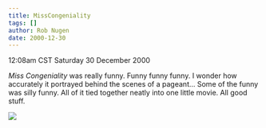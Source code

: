 ```yaml
---
title: MissCongeniality
tags: []
author: Rob Nugen
date: 2000-12-30
---
```


<title>Miss Congeniality</title>
<p class=date>12:08am CST Saturday 30 December 2000</p>

<p><em>Miss Congeniality</em> was really funny.  Funny funny funny.  I
wonder how accurately it portrayed behind the scenes of a pageant...
Some of the funny was silly funny.  All of it tied together neatly
into one little movie.  All good stuff.</p>

<p><img src='/images/rob/wL-ROB.gif'/></p>

